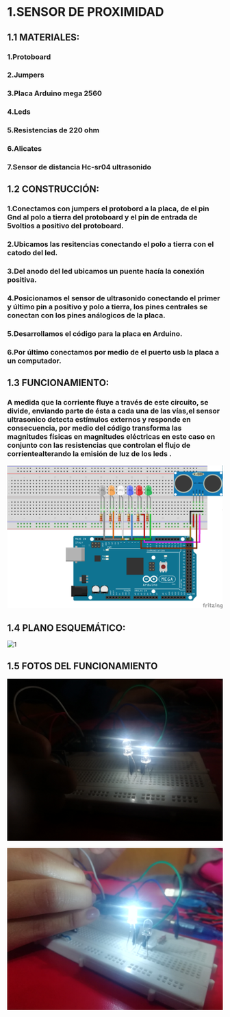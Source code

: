 # 1.SENSOR DE PROXIMIDAD 

## 1.1 MATERIALES:

### 1.Protoboard 

### 2.Jumpers 

### 3.Placa Arduino mega 2560

### 4.Leds

### 5.Resistencias de 220 ohm

### 6.Alicates 

### 7.Sensor de distancia Hc-sr04 ultrasonido


## 1.2 CONSTRUCCIÓN:

### 1.Conectamos con jumpers el protobord a la placa, de el pin Gnd al polo a tierra del protoboard  y el pin de entrada de 5voltios a positivo del protoboard.

### 2.Ubicamos las resitencias conectando  el polo a tierra con el catodo del  led.

### 3.Del anodo del led ubicamos un puente hacía la conexión positiva.

### 4.Posicionamos el sensor de ultrasonido conectando el primer y último pin a positivo y polo a tierra, los pines centrales se conectan con los pines análogicos de la placa.

### 5.Desarrollamos el código para la placa en Arduino.

### 6.Por último conectamos por medio de el puerto usb la placa a un computador.

## 1.3 FUNCIONAMIENTO:

### A medida que la corriente fluye a través de este circuito, se divide, enviando parte de ésta a cada una de las vías,el sensor ultrasonico detecta estímulos externos y responde en consecuencia, por medio del código transforma las magnitudes físicas en magnitudes eléctricas en este caso en conjunto con las resistencias que controlan el flujo de corrientealterando la emisión de luz de los leds .
![1](https://github.com/valeria1178/1.PROYECTO-/blob/master/imagenes/Untitled%20Sketch_bb.png)

## 1.4 PLANO ESQUEMÁTICO:
![1](https://github.com/valeria1178/1.PROYECTO-/blob/master/imagenes/Untitled%20Sketch_esquem%C3%A1tico.png%202.png)

## 1.5 FOTOS DEL FUNCIONAMIENTO

![2](https://github.com/valeria1178/1.PROYECTO-/blob/master/imagenes/IMG_20190221_160341.jpg)

![3](https://github.com/valeria1178/1.PROYECTO-/blob/master/imagenes/IMG_20190221_160404.jpg)

